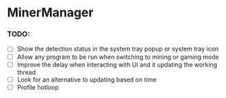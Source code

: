 # MinerManager


### TODO: 

- [ ] Show the detection status in the system tray popup or system tray icon
- [ ] Allow any program to be run when switching to mining or gaming mode
- [ ] Improve the delay when interacting with UI and it updating the working thread
- [ ] Look for an alternative to updating based on time
- [ ] Profile hotloop
